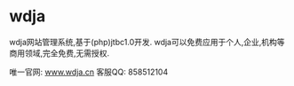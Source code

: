 # wdja
wdja网站管理系统,基于(php)jtbc1.0开发.
wdja可以免费应用于个人,企业,机构等商用领域,完全免费,无需授权.

唯一官网: www.wdja.cn
客服QQ: 858512104

